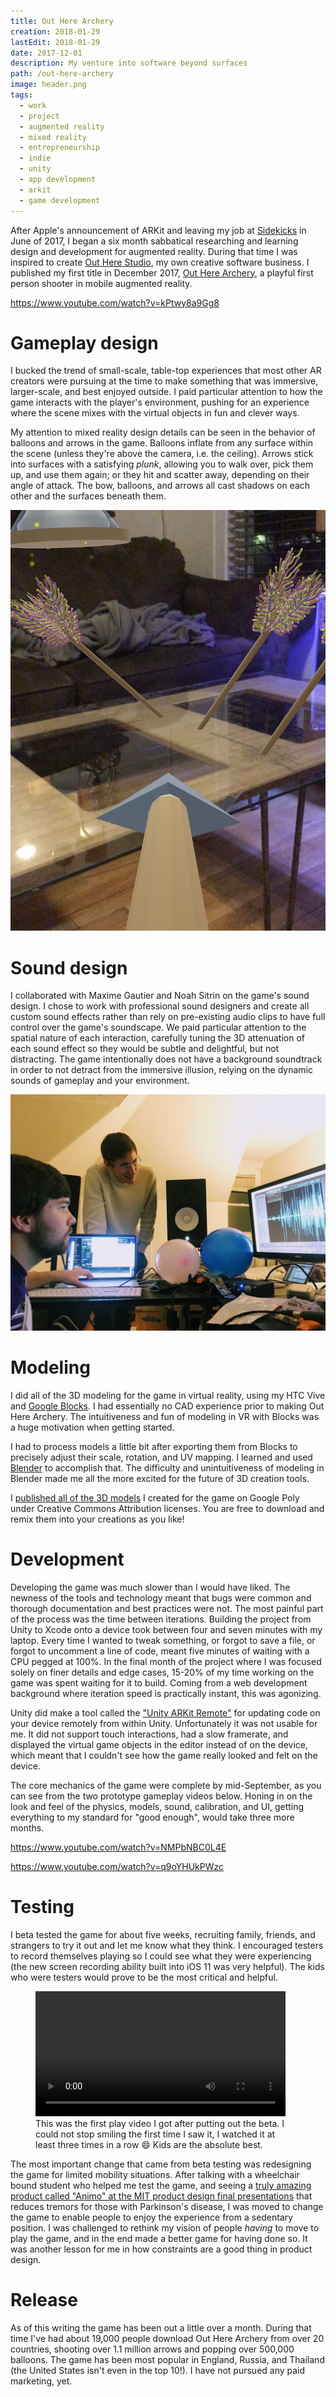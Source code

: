 ```yaml
---
title: Out Here Archery
creation: 2018-01-29
lastEdit: 2018-01-29
date: 2017-12-01
description: My venture into software beyond surfaces
path: /out-here-archery
image: header.png
tags:
  - work
  - project
  - augmented reality
  - mixed reality
  - entrepreneurship
  - indie
  - unity
  - app development
  - arkit
  - game development
---
```


After Apple's announcement of ARKit and leaving my job at [Sidekicks](sidekicks) in June of 2017, I began a six month sabbatical researching and learning design and development for augmented reality. During that time I was inspired to create [Out Here Studio](http://outhere.studio), my own creative software business. I published my first title in December 2017, [Out Here Archery](https://itunes.apple.com/us/app/out-here-archery/id1309822636?mt=8), a playful first person shooter in mobile augmented reality.

https://www.youtube.com/watch?v=kPtwy8a9Gg8

# Gameplay design

I bucked the trend of small-scale, table-top experiences that most other AR creators were pursuing at the time to make something that was immersive, larger-scale, and best enjoyed outside. I paid particular attention to how the game interacts with the player's environment, pushing for an experience where the scene mixes with the virtual objects in fun and clever ways.

My attention to mixed reality design details can be seen in the behavior of balloons and arrows in the game. Balloons inflate from any surface within the scene (unless they're above the camera, i.e. the ceiling). Arrows stick into surfaces with a satisfying _plunk_, allowing you to walk over, pick them up, and use them again; or they hit and scatter away, depending on their angle of attack. The bow, balloons, and arrows all cast shadows on each other and the surfaces beneath them.

<img src="shadows.png" alt="Arrows that I shot into my coffee table." data-max-width="550"/>

# Sound design

I collaborated with Maxime Gautier and Noah Sitrin on the game's sound design. I chose to work with professional sound designers and create all custom sound effects rather than rely on pre-existing audio clips to have full control over the game's soundscape. We paid particular attention to the spatial nature of each interaction, carefully tuning the 3D attenuation of each sound effect so they would be subtle and delightful, but not distracting. The game intentionally does not have a background soundtrack in order to not detract from the immersive illusion, relying on the dynamic sounds of gameplay and your environment.

![Recording sound effects with Max and Noah one Saturday night. Audio design tools have such cool visualizations.](max-and-noah.jpg)

# Modeling

I did all of the 3D modeling for the game in virtual reality, using my HTC Vive and [Google Blocks](https://vr.google.com/blocks/). I had essentially no CAD experience prior to making Out Here Archery. The intuitiveness and fun of modeling in VR with Blocks was a huge motivation when getting started.

I had to process models a little bit after exporting them from Blocks to precisely adjust their scale, rotation, and UV mapping. I learned and used [Blender](https://www.blender.org/) to accomplish that. The difficulty and unintuitiveness of modeling in Blender made me all the more excited for the future of 3D creation tools.

I [published all of the 3D models](https://poly.google.com/user/6ygncoac9fM) I created for the game on Google Poly under Creative Commons Attribution licenses. You are free to download and remix them into your creations as you like!

# Development

Developing the game was much slower than I would have liked. The newness of the tools and technology meant that bugs were common and thorough documentation and best practices were not. The most painful part of the process was the time between iterations. Building the project from Unity to Xcode onto a device took between four and seven minutes with my laptop. Every time I wanted to tweak something, or forgot to save a file, or forgot to uncomment a line of code, meant five minutes of waiting with a CPU pegged at 100%. In the final month of the project where I was focused solely on finer details and edge cases, 15-20% of my time working on the game was spent waiting for it to build. Coming from a web development background where iteration speed is practically instant, this was agonizing.

Unity did make a tool called the ["Unity ARKit Remote"](https://blogs.unity3d.com/2017/08/03/introducing-the-unity-arkit-remote/) for updating code on your device remotely from within Unity. Unfortunately it was not usable for me. It did not support touch interactions, had a slow framerate, and displayed the virtual game objects in the editor instead of on the device, which meant that I couldn't see how the game really looked and felt on the device.

The core mechanics of the game were complete by mid-September, as you can see from the two prototype gameplay videos below. Honing in on the look and feel of the physics, models, sound, calibration, and UI, getting everything to my standard for "good enough", would take three more months.

https://www.youtube.com/watch?v=NMPbNBC0L4E

https://www.youtube.com/watch?v=q9oYHUkPWzc

# Testing

I beta tested the game for about five weeks, recruiting family, friends, and strangers to try it out and let me know what they think. I encouraged testers to record themselves playing so I could see what they were experiencing (the new screen recording ability built into iOS 11 was very helpful). The kids who were testers would prove to be the most critical and helpful.

<figure style="max-width: 400px;">
<video src="playtest.mp4" controls width="100%"></video>
<figcaption>
This was the first play video I got after putting out the beta. I could not stop smiling the first time I saw it, I watched it at least three times in a row 😄 Kids are the absolute best.
</figcaption>
</figure>

The most important change that came from beta testing was redesigning the game for limited mobility situations. After talking with a wheelchair bound student who helped me test the game, and seeing a [truly amazing product called "Animo" at the MIT product design final presentations](http://web.mit.edu/2.009/www/interestMedia/final/final2017/purple.html) that reduces tremors for those with Parkinson's disease, I was moved to change the game to enable people to enjoy the experience from a sedentary position. I was challenged to rethink my vision of people _having_ to move to play the game, and in the end made a better game for having done so. It was another lesson for me in how constraints are a good thing in product design.

# Release

As of this writing the game has been out a little over a month. During that time I've had about 19,000 people download Out Here Archery from over 20 countries, shooting over 1.1 million arrows and popping over 500,000 balloons. The game has been most popular in England, Russia, and Thailand (the United States isn't even in the top 10!). I have not pursued any paid marketing, yet.
